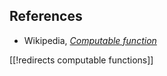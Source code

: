 
## References

* Wikipedia, _[Computable function](http://en.wikipedia.org/wiki/Computable_function)_

[[!redirects computable functions]]
